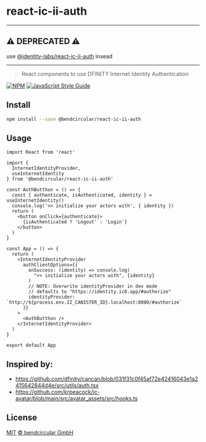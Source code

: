 # react-ic-ii-auth

---
## ⚠️ DEPRECATED ⚠️

use [@identity-labs/react-ic-ii-auth](https://www.npmjs.com/package/@identity-labs/react-ic-ii-auth) insead

---

> React components to use DFINITY Internet Identity Authentication

[![NPM](https://img.shields.io/npm/v/@bendcircular/react-ic-ii-auth.svg)](https://www.npmjs.com/package/@bendcircular/react-ic-ii-auth) [![JavaScript Style Guide](https://img.shields.io/badge/code_style-standard-brightgreen.svg)](https://standardjs.com)

## Install

```bash
npm install --save @bendcircular/react-ic-ii-auth
```

## Usage

```tsx
import React from 'react'

import {
  InternetIdentityProvider,
  useInternetIdentity
} from '@bendcircular/react-ic-ii-auth'

const AuthButthon = () => {
  const { authenticate, isAuthenticated, identity } = useInternetIdentity()
  console.log('>> initialize your actors with', { identity })
  return (
    <button onClick={authenticate}>
      {isAuthenticated ? 'Logout' : 'Login'}
    </button>
  )
}

const App = () => {
  return (
    <InternetIdentityProvider
      authClientOptions={{
        onSuccess: (identity) => console.log(
          ">> initialize your actors with", {identity}
        )
        // NOTE: Overwrite identityProvider in dev mode
        // defaults to "https://identity.ic0.app/#authorize"
        identityProvider: `http://${process.env.II_CANISTER_ID}.localhost:8000/#authorize`
      }}
    >
      <AuthButthon />
    </InternetIdentityProvider>
  )
}

export default App
```

## Inspired by:

- https://github.com/dfinity/cancan/blob/031f31c0f45af72e42416043e1a2415642844d4e/src/utils/auth.tsx
- https://github.com/krpeacock/ic-avatar/blob/main/src/avatar_assets/src/hooks.ts

## License

[MIT](./LICENSE) [© bendcircular GmbH](https://www.bendcircular.com)
